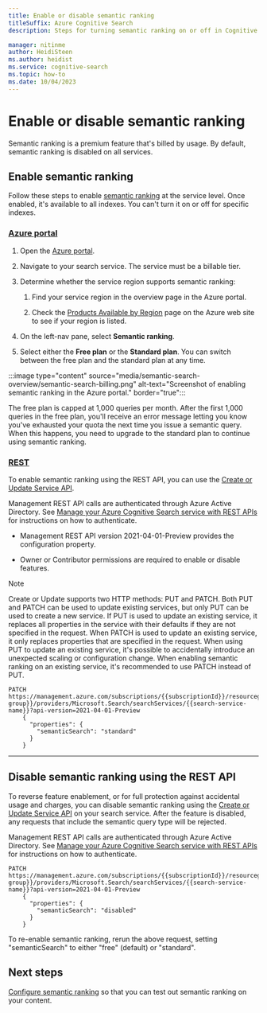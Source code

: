 ```yaml
---
title: Enable or disable semantic ranking
titleSuffix: Azure Cognitive Search
description: Steps for turning semantic ranking on or off in Cognitive Search.

manager: nitinme
author: HeidiSteen
ms.author: heidist
ms.service: cognitive-search
ms.topic: how-to
ms.date: 10/04/2023
---
```


# Enable or disable semantic ranking

Semantic ranking is a premium feature that's billed by usage. By default, semantic ranking is disabled on all services. 

## Enable semantic ranking

Follow these steps to enable [semantic ranking](semantic-search-overview.md) at the service level. Once enabled, it's available to all indexes. You can't turn it on or off for specific indexes.

### [**Azure portal**](#tab/enable-portal)

1. Open the [Azure portal](https://portal.azure.com).

1. Navigate to your search service. The service must be a billable tier.

1. Determine whether the service region supports semantic ranking:

   1. Find your service region in the overview page in the Azure portal.

   1. Check the [Products Available by Region](https://azure.microsoft.com/global-infrastructure/services/?products=search) page on the Azure web site to see if your region is listed.

1. On the left-nav pane, select **Semantic ranking**.

1. Select either the **Free plan** or the **Standard plan**. You can switch between the free plan and the standard plan at any time.

:::image type="content" source="media/semantic-search-overview/semantic-search-billing.png" alt-text="Screenshot of enabling semantic ranking in the Azure portal." border="true":::

The free plan is capped at 1,000 queries per month. After the first 1,000 queries in the free plan, you'll receive an error message letting you know you've exhausted your quota the next time you issue a semantic query. When this happens, you need to upgrade to the standard plan to continue using semantic ranking.

### [**REST**](#tab/enable-rest)

To enable semantic ranking using the REST API, you can use the [Create or Update Service API](/rest/api/searchmanagement/2021-04-01-preview/services/create-or-update#searchsemanticsearch).

Management REST API calls are authenticated through Azure Active Directory. See [Manage your Azure Cognitive Search service with REST APIs](search-manage-rest.md) for instructions on how to authenticate.

* Management REST API version 2021-04-01-Preview provides the configuration property.

* Owner or Contributor permissions are required to enable or disable features. 

> [!NOTE]
> Create or Update supports two HTTP methods: PUT and PATCH. Both PUT and PATCH can be used to update existing services, but only PUT can be used to create a new service. If PUT is used to update an existing service, it replaces all properties in the service with their defaults if they are not specified in the request. When PATCH is used to update an existing service, it only replaces properties that are specified in the request. When using PUT to update an existing service, it's possible to accidentally introduce an unexpected scaling or configuration change. When enabling semantic ranking on an existing service, it's recommended to use PATCH instead of PUT.

```http
PATCH https://management.azure.com/subscriptions/{{subscriptionId}}/resourcegroups/{{resource-group}}/providers/Microsoft.Search/searchServices/{{search-service-name}}?api-version=2021-04-01-Preview
    {
      "properties": {
        "semanticSearch": "standard"
      }
    }
```

---

## Disable semantic ranking using the REST API

To reverse feature enablement, or for full protection against accidental usage and charges, you can disable semantic ranking using the [Create or Update Service API](/rest/api/searchmanagement/2021-04-01-preview/services/create-or-update#searchsemanticsearch) on your search service. After the feature is disabled, any requests that include the semantic query type will be rejected.

Management REST API calls are authenticated through Azure Active Directory. See [Manage your Azure Cognitive Search service with REST APIs](search-manage-rest.md) for instructions on how to authenticate.

```http
PATCH https://management.azure.com/subscriptions/{{subscriptionId}}/resourcegroups/{{resource-group}}/providers/Microsoft.Search/searchServices/{{search-service-name}}?api-version=2021-04-01-Preview
    {
      "properties": {
        "semanticSearch": "disabled"
      }
    }
```

To re-enable semantic ranking, rerun the above request, setting "semanticSearch" to either "free" (default) or "standard".

## Next steps

[Configure semantic ranking](semantic-how-to-query-request.md) so that you can test out semantic ranking on your content.
